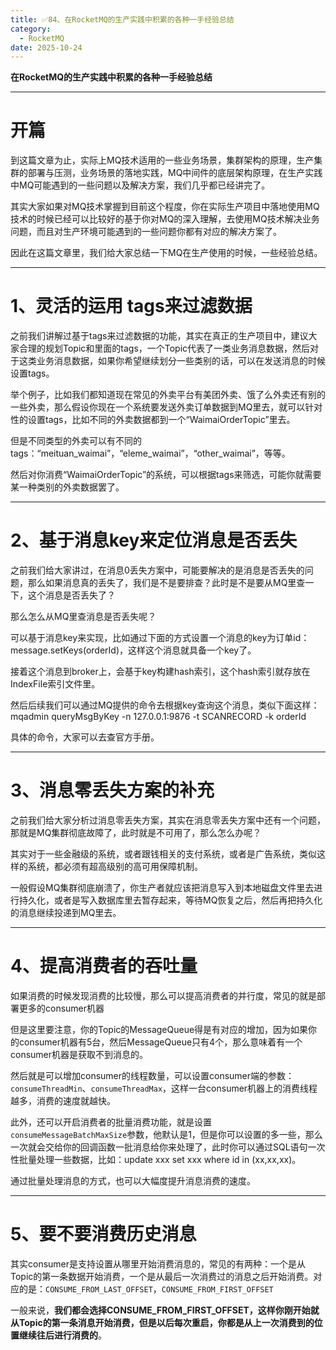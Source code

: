 ```yaml
---
title: ✅84、在RocketMQ的生产实践中积累的各种一手经验总结
category:
  - RocketMQ
date: 2025-10-24
---
```



**在RocketMQ的生产实践中积累的各种一手经验总结**

---

# 开篇

到这篇文章为止，实际上MQ技术适用的一些业务场景，集群架构的原理，生产集群的部署与压测，业务场景的落地实践，MQ中间件的底层架构原理，在生产实践中MQ可能遇到的一些问题以及解决方案，我们几乎都已经讲完了。

其实大家如果对MQ技术掌握到目前这个程度，你在实际生产项目中落地使用MQ技术的时候已经可以比较好的基于你对MQ的深入理解，去使用MQ技术解决业务问题，而且对生产环境可能遇到的一些问题你都有对应的解决方案了。

因此在这篇文章里，我们给大家总结一下MQ在生产使用的时候，一些经验总结。

---

# 1、灵活的运用 tags来过滤数据

之前我们讲解过基于tags来过滤数据的功能，其实在真正的生产项目中，建议大家合理的规划Topic和里面的tags，一个Topic代表了一类业务消息数据，然后对于这类业务消息数据，如果你希望继续划分一些类别的话，可以在发送消息的时候设置tags。

举个例子，比如我们都知道现在常见的外卖平台有美团外卖、饿了么外卖还有别的一些外卖，那么假设你现在一个系统要发送外卖订单数据到MQ里去，就可以针对性的设置tags，比如不同的外卖数据都到一个“WaimaiOrderTopic”里去。

但是不同类型的外卖可以有不同的tags：“meituan_waimai”，“eleme_waimai”，“other_waimai”，等等。

然后对你消费“WaimaiOrderTopic”的系统，可以根据tags来筛选，可能你就需要某一种类别的外卖数据罢了。

---

# 2、基于消息key来定位消息是否丢失

之前我们给大家讲过，在消息0丢失方案中，可能要解决的是消息是否丢失的问题，那么如果消息真的丢失了，我们是不是要排查？此时是不是要从MQ里查一下，这个消息是否丢失了？

那么怎么从MQ里查消息是否丢失呢？

可以基于消息key来实现，比如通过下面的方式设置一个消息的key为订单id：message.setKeys(orderId)，这样这个消息就具备一个key了。

接着这个消息到broker上，会基于key构建hash索引，这个hash索引就存放在IndexFile索引文件里。

然后后续我们可以通过MQ提供的命令去根据key查询这个消息，类似下面这样：mqadmin queryMsgByKey -n 127.0.0.1:9876 -t SCANRECORD -k orderId

具体的命令，大家可以去查官方手册。

---

# 3、消息零丢失方案的补充

之前我们给大家分析过消息零丢失方案，其实在消息零丢失方案中还有一个问题，那就是MQ集群彻底故障了，此时就是不可用了，那么怎么办呢？

其实对于一些金融级的系统，或者跟钱相关的支付系统，或者是广告系统，类似这样的系统，都必须有超高级别的高可用保障机制。

一般假设MQ集群彻底崩溃了，你生产者就应该把消息写入到本地磁盘文件里去进行持久化，或者是写入数据库里去暂存起来，等待MQ恢复之后，然后再把持久化的消息继续投递到MQ里去。

---

# 4、提高消费者的吞吐量

如果消费的时候发现消费的比较慢，那么可以提高消费者的并行度，常见的就是部署更多的consumer机器

但是这里要注意，你的Topic的MessageQueue得是有对应的增加，因为如果你的consumer机器有5台，然后MessageQueue只有4个，那么意味着有一个consumer机器是获取不到消息的。

然后就是可以增加consumer的线程数量，可以设置consumer端的参数：`consumeThreadMin`、`consumeThreadMax`，这样一台consumer机器上的消费线程越多，消费的速度就越快。

此外，还可以开启消费者的批量消费功能，就是设置`consumeMessageBatchMaxSize`参数，他默认是1，但是你可以设置的多一些，那么一次就会交给你的回调函数一批消息给你来处理了，此时你可以通过SQL语句一次性批量处理一些数据，比如：update xxx set xxx where id in (xx,xx,xx)。

通过批量处理消息的方式，也可以大幅度提升消息消费的速度。

---

# 5、要不要消费历史消息

其实consumer是支持设置从哪里开始消费消息的，常见的有两种：一个是从Topic的第一条数据开始消费，一个是从最后一次消费过的消息之后开始消费。对应的是：`CONSUME_FROM_LAST_OFFSET`，`CONSUME_FROM_FIRST_OFFSET`

一般来说，**我们都会选择CONSUME_FROM_FIRST_OFFSET，这样你刚开始就从Topic的第一条消息开始消费，但是以后每次重启，你都是从上一次消费到的位置继续往后进行消费的**。